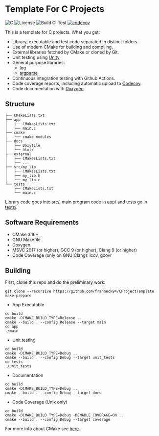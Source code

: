 # Template For C Projects

![C](https://img.shields.io/badge/C-99-blue.svg)
![License](https://camo.githubusercontent.com/890acbdcb87868b382af9a4b1fac507b9659d9bf/68747470733a2f2f696d672e736869656c64732e696f2f62616467652f6c6963656e73652d4d49542d626c75652e737667)
![Build CI Test](https://github.com/franneck94/CProjectTemplate/workflows/Ubuntu%20CI%20Test/badge.svg)
[![codecov](https://codecov.io/gh/franneck94/CProjectTemplate/branch/master/graph/badge.svg)](https://codecov.io/gh/franneck94/CProjectTemplate)

This is a template for C projects. What you get:

- Library, executable and test code separated in distinct folders.
- Use of modern CMake for building and compiling.
- External libraries fetched by CMake or cloned by Git.
- Unit testing using [Unity](https://github.com/ThrowTheSwitch/Unity)
- General purpose libraries:
  - [log](https://github.com/rxi/log.c)
  - [argparse](https://github.com/cofyc/argparse)
- Continuous integration testing with Github Actions.
- Code coverage reports, including automatic upload to [Codecov](https://codecov.io).
- Code documentation with [Doxygen](http://www.stack.nl/~dimitri/doxygen/).

## Structure

``` text
├── CMakeLists.txt
├── app
│   ├── CMakesLists.txt
│   └── main.c
├── cmake
│   └── cmake modules
├── docs
│   ├── Doxyfile
│   └── html/
├── external
│   ├── CMakesLists.txt
│   ├── ...
├── src/my_lib
│   ├── CMakesLists.txt
│   ├── my_lib.h
│   └── my_lib.c
└── tests
    ├── CMakeLists.txt
    └── main.c
```

Library code goes into [src/](src/), main program code in [app/](app) and tests go in [tests/](tests/).

## Software Requirements

- CMake 3.16+
- GNU Makefile
- Doxygen
- MSVC 2017 (or higher), GCC 9 (or higher), Clang 9 (or higher)
- Code Coverage (only on GNU|Clang): lcov, gcovr

## Building

First, clone this repo and do the preliminary work:

```shell
git clone --recursive https://github.com/franneck94/CProjectTemplate
make prepare
```

- App Executable

```shell
cd build
cmake -DCMAKE_BUILD_TYPE=Release ..
cmake --build . --config Release --target main
cd app
./main
```

- Unit testing

```shell
cd build
cmake -DCMAKE_BUILD_TYPE=Debug ..
cmake --build . --config Debug --target unit_tests
cd tests
./unit_tests
```

- Documentation

```shell
cd build
cmake -DCMAKE_BUILD_TYPE=Debug ..
cmake --build . --config Debug --target docs
```

- Code Coverage (Unix only)

```shell
cd build
cmake -DCMAKE_BUILD_TYPE=Debug -DENABLE_COVERAGE=ON ..
cmake --build . --config Debug --target coverage
```

For more info about CMake see [here](./CMakeGuide.md).
